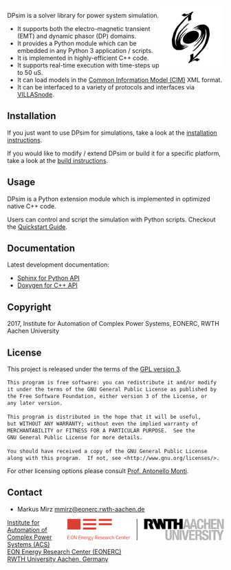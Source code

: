 <img src="images/dpsim.png" align="right" width="150px" >

DPsim is a solver library for power system simulation.

- It supports both the electro-magnetic transient (EMT) and dynamic phasor (DP) domains.
- It provides a Python module which can be embedded in any Python 3 application / scripts.
- It is implemented in highly-efficient C++ code.
- It supports real-time execution with time-steps up to 50 uS.
- It can load models in the [Common Information Model (CIM)](https://en.wikipedia.org/wiki/Common_Information_Model_%28electricity%29) XML format.
- It can be interfaced to a variety of protocols and interfaces via [VILLASnode](http://www.fein-aachen.org/projects/villas-framework/).

## Installation
If you just want to use DPsim for simulations, take a look at the [installation instructions](https://dpsim.fein-aachen.org/doc/development/sphinx/Install.html).

If you would like to modify / extend DPsim or build it for a specific platform, take a look at the [build instructions](https://dpsim.fein-aachen.org/doc/development/sphinx/Build.html).

## Usage
DPsim is a Python extension module which is implemented in optimized native C++ code.

Users can control and script the simulation with Python scripts. Checkout the [Quickstart Guide](https://dpsim.fein-aachen.org/doc/development/sphinx/Notebooks/Quickstart%20Guide.html).

## Documentation

Latest development documentation:
- [Sphinx for Python API](http://dpsim.fein-aachen.org/doc/development/sphinx/)
- [Doxygen for C++ API](http://dpsim.fein-aachen.org/doc/development/doxygen/)

## Copyright

2017, Institute for Automation of Complex Power Systems, EONERC, RWTH Aachen University

## License

This project is released under the terms of the [GPL version 3](https://dpsim.fein-aachen.org/doc/development/sphinx/Copying.html).

```
This program is free software: you can redistribute it and/or modify
it under the terms of the GNU General Public License as published by
the Free Software Foundation, either version 3 of the License, or
any later version.

This program is distributed in the hope that it will be useful,
but WITHOUT ANY WARRANTY; without even the implied warranty of
MERCHANTABILITY or FITNESS FOR A PARTICULAR PURPOSE.  See the
GNU General Public License for more details.

You should have received a copy of the GNU General Public License
along with this program.  If not, see <http://www.gnu.org/licenses/>.
```

For other licensing options please consult [Prof. Antonello Monti](mailto:amonti@eonerc.rwth-aachen.de).

## Contact
- Markus Mirz <mmirz@eonerc.rwth-aachen.de>

<img alt="EONERC ACS Logo" src="images/eonerc_logo.png" align="right" />

[Institute for Automation of Complex Power Systems (ACS)](http://www.acs.eonerc.rwth-aachen.de)  
[EON Energy Research Center (EONERC)](http://www.eonerc.rwth-aachen.de)  
[RWTH University Aachen, Germany](http://www.rwth-aachen.de)  


